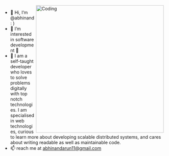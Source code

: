 <img align="right" alt="Coding" width="400" src="https://krita-artists.org/uploads/default/original/2X/9/9cd8ea6f7cd0eb9373561616f8ee8562867aef02.gif">
  
- 👋 Hi, I’m @abhinand  : )
- 👀 I’m interested in software development 🥳
- 🌱 I am a self-taught developer who loves to solve problems digitally with top notch technologies. I am specialised in web technologies, curious to learn
      more about developing scalable distributed systems, and cares about writing readable as well as maintainable code.
- 📫 reach me at abhinandarun11@gmail.com 

